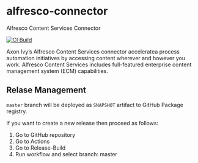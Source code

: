 # alfresco-connector
Alfresco Content Services Connector

[![CI Build](https://github.com/axonivy-market/alfresco-connector/actions/workflows/ci.yml/badge.svg)](https://github.com/axonivy-market/alfresco-connector/actions/workflows/ci.yml)

Axon Ivy’s Alfresco Content Services connector acceleratea process automation initiatives by accessing content wherever and however you work. 
Alfresco Content Services includes full-featured enterprise content management system (ECM) capabilities.

## Relase Management

`master` branch will be deployed as `SNAPSHOT` artifact to GitHub Package registry.

If you want to create a new release then proceed as follows:

1. Go to GitHub repository
2. Go to Actions
3. Go to Release-Build
4. Run workflow and select branch: master
